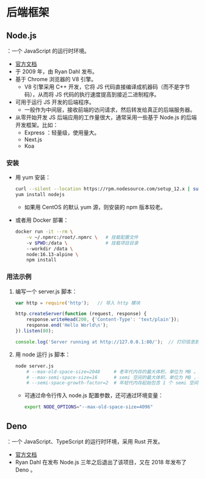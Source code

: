 # 后端框架

## Node.js

：一个 JavaScript 的运行时环境。
- [官方文档](https://nodejs.org/en/docs/guides/)
- 于 2009 年，由 Ryan Dahl 发布。
- 基于 Chrome 浏览器的 V8 引擎。
  - V8 引擎采用 C++ 开发，它将 JS 代码直接编译成机器码（而不是字节码），从而将 JS 代码的执行速度提高到接近二进制程序。
- 可用于运行 JS 开发的后端程序。
  - 一般作为中间层，接收前端的访问请求，然后转发给真正的后端服务器。
- 从零开始开发 JS 后端应用的工作量很大，通常采用一些基于 Node.js 的后端开发框架。比如：
  - Express ：轻量级，使用量大。
  - Next.js
  - Koa

### 安装

- 用 yum 安装：
  ```sh
  curl --silent --location https://rpm.nodesource.com/setup_12.x | sudo bash -
  yum install nodejs
  ```
  - 如果用 CentOS 的默认 yum 源，则安装的 npm 版本较老。

- 或者用 Docker 部署：
  ```sh
  docker run -it --rm \
      -v ~/.npmrc:/root/.npmrc \   # 挂载配置文件
      -v $PWD:/data \              # 挂载项目目录
      --workdir /data \
      node:16.13-alpine \
      npm install
  ```

### 用法示例

1. 编写一个 server.js 脚本：
    ```js
    var http = require('http');   // 导入 http 模块

    http.createServer(function (request, response) {
        response.writeHead(200, {'Content-Type': 'text/plain'});
        response.end('Hello World\n');
    }).listen(80);

    console.log('Server running at http://127.0.0.1:80/');  // 打印信息到 Linux 终端
    ```

2. 用 node 运行 js 脚本：
    ```sh
    node server.js
        # --max-old-space-size=2048     # 老年代内存的最大体积，单位为 MB 。如果占用内存超过上限且无法 GC ，则进程会崩溃退出
        # --max-semi-space-size=16      # semi 空间的最大体积，单位为 MB ，64 位系统上默认为 16MB 。增加该内存可以提高吞吐量
        # --semi-space-growth-factor=2  # 年轻代内存起始包含 1 个 semi 空间，还可以增加 factor 个
    ```
    - 可通过命令行传入 node.js 配置参数，还可通过环境变量：
      ```sh
      export NODE_OPTIONS="--max-old-space-size=4096"
      ```

## Deno

：一个 JavaScript、TypeScript 的运行时环境，采用 Rust 开发。
- [官方文档](https://deno.land/)
- Ryan Dahl 在发布 Node.js 三年之后退出了该项目，又在 2018 年发布了 Deno 。
